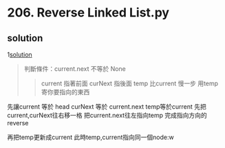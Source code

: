 # 206. Reverse Linked List.py

## solution
1[solution](206(leetcode).py)


> 判斷條件：current.next 不等於 None
>> current 指著前面 curNext 指後面
>>temp 比current 慢一步
>>用temp寄你要指向的東西

先讓current 等於 head
curNext 等於 current.next
temp等於current
先把current,curNext往右移一格
把current.next往左指向temp
完成指向方向的reverse

再把temp更新成current
此時temp,current指向同一個node:w
